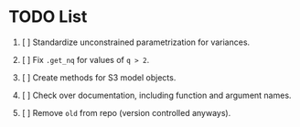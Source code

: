 # TODO List

1. [ ] Standardize unconstrained parametrization for variances.

2. [ ] Fix `.get_nq` for values of `q > 2`.

3. [ ] Create methods for S3 model objects.

4. [ ] Check over documentation, including function and argument names.

5. [ ] Remove `old` from repo (version controlled anyways).

